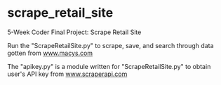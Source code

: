 # scrape_retail_site
5-Week Coder Final Project: Scrape Retail Site 

Run the "ScrapeRetailSite.py" to scrape, save, and search through data gotten from www.macys.com

The "apikey.py" is a module written for "ScrapeRetailSite.py" to obtain user's API key from www.scraperapi.com
